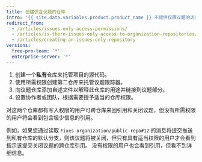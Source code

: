 ```yaml
---
title: 创建仅含议题的仓库
intro: '{{ site.data.variables.product.product_name }} 不提供仅限议题的访问权限，但您可以通过仅含议题的第二仓库来实现此目的。'
redirect_from:
  - /articles/issues-only-access-permissions/
  - /articles/is-there-issues-only-access-to-organization-repositories/
  - /articles/creating-an-issues-only-repository
versions:
  free-pro-team: '*'
  enterprise-server: '*'
---
```


1. 创建一个**私有**仓库来托管项目的源代码。
2. 使用所需权限创建第二仓库来托管议题跟踪器。
3. 向议题仓库添加自述文件以解释此仓库的用途并链接到议题部分。
4. 设置协作者或团队，根据需要授予适当的仓库权限。

对这两个仓库都有写入权限的用户可跨仓库来回引用和关闭议题，但没有所需权限的用户将会看到包含极少信息的引用。

例如，如果您通过读取 `Fixes organization/public-repo#12` 的消息将提交推送到私有仓库的默认分支，则该议题将被关闭，但只有具有适当权限的用户才会看到指示该提交关闭议题的跨仓库引用。 没有权限的用户也会看到引用，但看不到详细信息。
